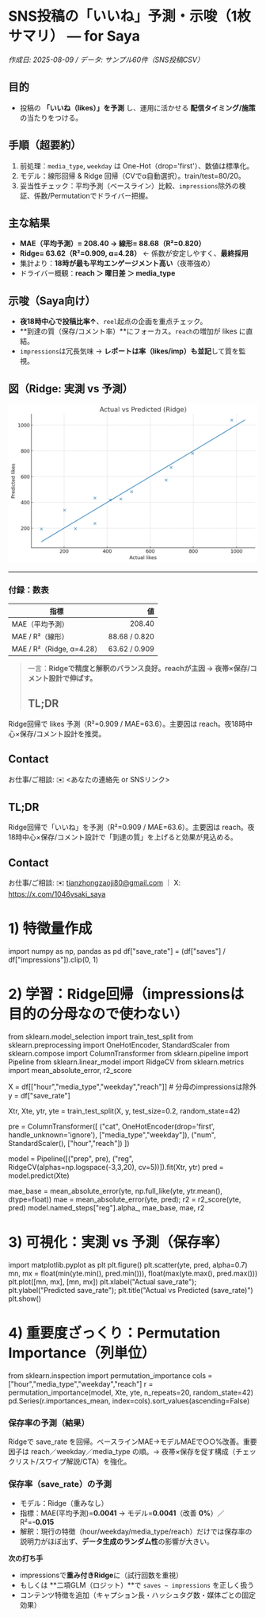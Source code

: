 # SNS投稿の「いいね」予測・示唆（1枚サマリ） — for Saya
*作成日: 2025-08-09 / データ: サンプル60件（SNS投稿CSV）*

## 目的
- 投稿の **「いいね（likes）」を予測** し、運用に活かせる **配信タイミング/施策** の当たりをつける。

## 手順（超要約）
1. 前処理：`media_type`, `weekday` は One-Hot（drop='first'）、数値は標準化。
2. モデル：線形回帰 & Ridge 回帰（CVでα自動選択）。train/test=80/20。
3. 妥当性チェック：平均予測（ベースライン）比較、`impressions`除外の検証、係数/Permutationでドライバー把握。

## 主な結果
- **MAE（平均予測）= 208.40 → 線形= 88.68（R²=0.820）**
- **Ridge= 63.62（R²=0.909, α=4.28）**  ← 係数が安定しやすく、**最終採用**
- 集計より：**18時が最も平均エンゲージメント高い**（夜帯強め）
- ドライバー概観：**reach ＞ 曜日差 ＞ media_type**

## 示唆（Saya向け）
- **夜18時中心で投稿比率↑**、`reel`起点の企画を重点チェック。
- **到達の質（保存/コメント率）**にフォーカス。`reach`の増加が likes に直結。
- `impressions`は冗長気味 → **レポートは率（likes/imp）も並記**して質を監視。

## 図（Ridge: 実測 vs 予測）
![Actual vs Predicted](./scatter_ridge_actual_vs_pred.png)

---
### 付録：数表
| 指標 | 値 |
|---|---:|
| MAE（平均予測） | 208.40 |
| MAE / R²（線形） | 88.68 / 0.820 |
| MAE / R²（Ridge, α=4.28） | 63.62 / 0.909 |

> 一言：**Ridgeで精度と解釈のバランス良好。reachが主因 → 夜帯×保存/コメント設計で伸ばす。**
>
> ## TL;DR
Ridge回帰で likes 予測（R²=0.909 / MAE=63.6）。主要因は reach。夜18時中心×保存/コメント設計を推奨。

## Contact
お仕事/ご相談: ✉️ <あなたの連絡先 or SNSリンク>

## TL;DR
Ridge回帰で「いいね」を予測（R²=0.909 / MAE=63.6）。主要因は reach。夜18時中心×保存/コメント設計で「到達の質」を上げると効果が見込める。

## Contact
お仕事/ご相談: ✉️ tianzhongzaoji80@gmail.com ｜ X: https://x.com/1046vsaki_saya

# 1) 特徴量作成
import numpy as np, pandas as pd
df["save_rate"] = (df["saves"] / df["impressions"]).clip(0, 1)

# 2) 学習：Ridge回帰（impressionsは目的の分母なので使わない）
from sklearn.model_selection import train_test_split
from sklearn.preprocessing import OneHotEncoder, StandardScaler
from sklearn.compose import ColumnTransformer
from sklearn.pipeline import Pipeline
from sklearn.linear_model import RidgeCV
from sklearn.metrics import mean_absolute_error, r2_score

X = df[["hour","media_type","weekday","reach"]]  # 分母のimpressionsは除外
y = df["save_rate"]

Xtr, Xte, ytr, yte = train_test_split(X, y, test_size=0.2, random_state=42)

pre = ColumnTransformer([
    ("cat", OneHotEncoder(drop='first', handle_unknown='ignore'), ["media_type","weekday"]),
    ("num", StandardScaler(), ["hour","reach"])
])

model = Pipeline([("prep", pre), ("reg", RidgeCV(alphas=np.logspace(-3,3,20), cv=5))]).fit(Xtr, ytr)
pred = model.predict(Xte)

mae_base = mean_absolute_error(yte, np.full_like(yte, ytr.mean(), dtype=float))
mae = mean_absolute_error(yte, pred); r2 = r2_score(yte, pred)
model.named_steps["reg"].alpha_, mae_base, mae, r2

# 3) 可視化：実測 vs 予測（保存率）
import matplotlib.pyplot as plt
plt.figure()
plt.scatter(yte, pred, alpha=0.7)
mn, mx = float(min(yte.min(), pred.min())), float(max(yte.max(), pred.max()))
plt.plot([mn, mx], [mn, mx])
plt.xlabel("Actual save_rate"); plt.ylabel("Predicted save_rate"); plt.title("Actual vs Predicted (save_rate)")
plt.show()

# 4) 重要度ざっくり：Permutation Importance（列単位）
from sklearn.inspection import permutation_importance
cols = ["hour","media_type","weekday","reach"]
r = permutation_importance(model, Xte, yte, n_repeats=20, random_state=42)
pd.Series(r.importances_mean, index=cols).sort_values(ascending=False)

### 保存率の予測（結果）
Ridgeで save_rate を回帰。ベースラインMAE→モデルMAEで○○%改善。重要因子は reach／weekday／media_type の順。→ 夜帯×保存を促す構成（チェックリスト/スワイプ解説/CTA）を強化。

### 保存率（save_rate）の予測
- モデル：Ridge（重みなし）
- 指標：MAE(平均予測)=**0.0041** → モデル=**0.0041**（改善 **0%**）／ R²=**-0.015**
- 解釈：現行の特徴（hour/weekday/media_type/reach）だけでは保存率の説明力がほぼ出ず、**データ生成のランダム性**の影響が大きい。

**次の打ち手**
- impressionsで**重み付きRidge**に（試行回数を重視）
- もしくは **二項GLM（ロジット）**で `saves ~ impressions` を正しく扱う
- コンテンツ特徴を追加（キャプション長・ハッシュタグ数・媒体ごとの固定効果）

<!-- 画像を出力＆アップしていれば下を有効化 -->
<!-- ![Actual vs Predicted (save_rate)](./scatter_save_rate.png) -->
<!-- ![Permutation importance (save_rate)](./permimp_save_rate.png) -->
